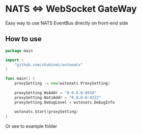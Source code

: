 # NATS <=> WebSocket GateWay

Easy way to use NATS EventBus directly on front-end side

## How to use

```go
package main

import (
	"github.com/shubinmi/wstonats"
)

func main() {
	proxySetting := new(wstonats.ProxySetting)
	
	proxySetting.WsAddr = "0.0.0.0:8910"
	proxySetting.NatsAddr = "0.0.0.0:4222"
	proxySetting.DebugLevel = wstonats.DebugInfo
    
	wstonats.Start(proxySetting)
}
```

Or see to example folder
